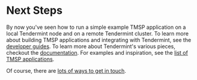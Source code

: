 # Next Steps

By now you've seen how to run a simple example TMSP application on a local Tendermint node
and on a remote Tendermint cluster. 
To learn more about building TMSP applications and integrating with Tendermint, see the [developer guides](docs/guides).
To learn more about Tendermint's various pieces, checkout the [documentation](docs).
For examples and inspiration, see the [list of TMSP applications]().

Of course, there are [lots of ways to get in touch](community).
